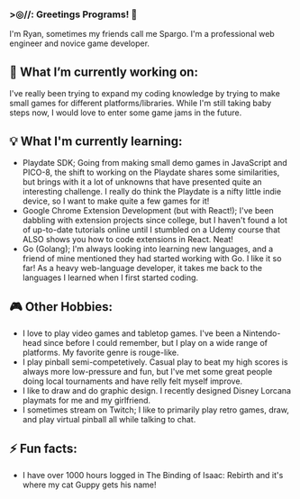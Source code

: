 ### >◎//: Greetings Programs! 👋 

I'm Ryan, sometimes my friends call me Spargo. I'm a professional web engineer and novice game developer.

## 🔭 What I’m currently working on:
I've really been trying to expand my coding knowledge by trying to make small games for different platforms/libraries. While I'm still taking baby steps now, I would love to enter some game jams in the future.
## 💡 What I'm currently learning:
- Playdate SDK; Going from making small demo games in JavaScript and PICO-8, the shift to working on the Playdate shares some similarities, but brings with it a lot of unknowns that have presented quite an interesting challenge. I really do think the Playdate is a nifty little indie device, so I want to make quite a few games for it!
- Google Chrome Extension Development (but with React!); I've been dabbling with extension projects since college, but I haven't found a lot of up-to-date tutorials online until I stumbled on a Udemy course that ALSO shows you how to code extensions in React. Neat!
- Go (Golang); I'm always looking into learning new languages, and a friend of mine mentioned they had started working with Go. I like it so far! As a heavy web-language developer, it takes me back to the languages I learned when I first started coding.
## 🎮 Other Hobbies:
- I love to play video games and tabletop games. I've been a Nintendo-head since before I could remember, but I play on a wide range of platforms. My favorite genre is rouge-like.
- I play pinball semi-competetively. Casual play to beat my high scores is always more low-pressure and fun, but I've met some great people doing local tournaments and have relly felt myself improve.
- I like to draw and do graphic design. I recently designed Disney Lorcana playmats for me and my girlfriend.
- I sometimes stream on Twitch; I like to primarily play retro games, draw, and play virtual pinball all while talking to chat.
## ⚡ Fun facts:
- I have over 1000 hours logged in The Binding of Isaac: Rebirth and it's where my cat Guppy gets his name!

